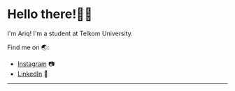 # Hello there!👋🏽

I'm Ariq! I'm a student at Telkom University.

Find me on 🌏:
- <a href="https://www.instagram.com/ariqn.fadh">Instagram</a> 📷
- <a href="https://www.linkedin.com/in/ariq-naufal-fadhlurrahman-4558a31b8/">LinkedIn</a> 💼

---
